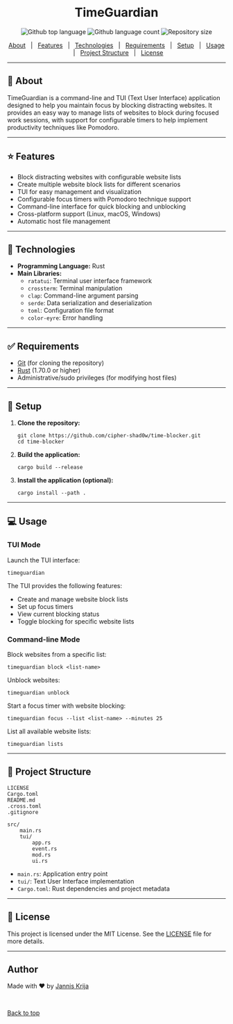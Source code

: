 <div align="center" id="top"> 
  &#xa0;
</div>

<h1 align="center">TimeGuardian</h1>

<p align="center">
  <img alt="Github top language" src="https://img.shields.io/github/languages/top/cipher-shad0w/time-blocker?color=56BEB8">
  <img alt="Github language count" src="https://img.shields.io/github/languages/count/cipher-shad0w/time-blocker?color=56BEB8">
  <img alt="Repository size" src="https://img.shields.io/github/repo-size/cipher-shad0w/time-blocker?color=56BEB8">
</p>

<p align="center">
  <a href="#about">About</a> &#xa0; | &#xa0; 
  <a href="#features">Features</a> &#xa0; | &#xa0;
  <a href="#technologies">Technologies</a> &#xa0; | &#xa0;
  <a href="#requirements">Requirements</a> &#xa0; | &#xa0;
  <a href="#setup">Setup</a> &#xa0; | &#xa0;
  <a href="#usage">Usage</a> &#xa0; | &#xa0;
  <a href="#structure">Project Structure</a> &#xa0; | &#xa0;
  <a href="#license">License</a>
</p>

---

## <span id="about"></span> :dart: About

TimeGuardian is a command-line and TUI (Text User Interface) application designed to help you maintain focus by blocking distracting websites. It provides an easy way to manage lists of websites to block during focused work sessions, with support for configurable timers to help implement productivity techniques like Pomodoro.

---

## <span id="features"></span> :star: Features

- Block distracting websites with configurable website lists
- Create multiple website block lists for different scenarios
- TUI for easy management and visualization 
- Configurable focus timers with Pomodoro technique support
- Command-line interface for quick blocking and unblocking
- Cross-platform support (Linux, macOS, Windows)
- Automatic host file management

---

## <span id="technologies"></span> :rocket: Technologies

- **Programming Language:** Rust
- **Main Libraries:**
  - `ratatui`: Terminal user interface framework
  - `crossterm`: Terminal manipulation
  - `clap`: Command-line argument parsing
  - `serde`: Data serialization and deserialization
  - `toml`: Configuration file format
  - `color-eyre`: Error handling

---

## <span id="requirements"></span> :white_check_mark: Requirements

- [Git](https://git-scm.com) (for cloning the repository)
- [Rust](https://www.rust-lang.org/tools/install) (1.70.0 or higher)
- Administrative/sudo privileges (for modifying host files)

---

## <span id="setup"></span> :checkered_flag: Setup

1. **Clone the repository:**
   ```
   git clone https://github.com/cipher-shad0w/time-blocker.git
   cd time-blocker
   ```

2. **Build the application:**
   ```
   cargo build --release
   ```

3. **Install the application (optional):**
   ```
   cargo install --path .
   ```

---

## <span id="usage"></span> :computer: Usage

### TUI Mode

Launch the TUI interface:
```
timeguardian
```

The TUI provides the following features:
- Create and manage website block lists
- Set up focus timers
- View current blocking status
- Toggle blocking for specific website lists

### Command-line Mode

Block websites from a specific list:
```
timeguardian block <list-name>
```

Unblock websites:
```
timeguardian unblock
```

Start a focus timer with website blocking:
```
timeguardian focus --list <list-name> --minutes 25
```

List all available website lists:
```
timeguardian lists
```

---

## <span id="structure"></span> :file_folder: Project Structure

```
LICENSE
Cargo.toml
README.md
.cross.toml
.gitignore

src/
    main.rs
    tui/
        app.rs
        event.rs
        mod.rs
        ui.rs
```

- `main.rs`: Application entry point
- `tui/`: Text User Interface implementation
- `Cargo.toml`: Rust dependencies and project metadata

---

## <span id="license"></span> :memo: License

This project is licensed under the MIT License. See the [LICENSE](LICENSE) file for more details.

---

## Author

Made with :heart: by [Jannis Krija](https://github.com/cipher-shad0w)

&#xa0;

<a href="#top">Back to top</a>